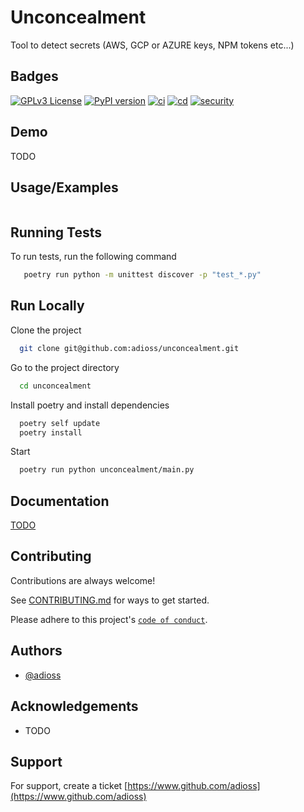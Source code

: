 # Unconcealment

Tool to detect secrets (AWS, GCP or AZURE keys, NPM tokens etc...)

## Badges

[![GPLv3 License](https://img.shields.io/badge/License-GPL%20v3-yellow.svg)](https://opensource.org/licenses/)
[![PyPI version](https://badge.fury.io/py/unconcealment.svg)](https://badge.fury.io/py/unconcealment)
[![ci](https://github.com/adioss/unconcealment/actions/workflows/ci.yml/badge.svg)](https://github.com/adioss/unconcealment/actions/workflows/ci.yml)
[![cd](https://github.com/adioss/unconcealment/actions/workflows/cd.yml/badge.svg)](https://github.com/adioss/unconcealment/actions/workflows/cd.yml)
[![security](https://github.com/adioss/unconcealment/actions/workflows/security.yml/badge.svg)](https://github.com/adioss/unconcealment/actions/workflows/security.yml)

## Demo

TODO

## Usage/Examples

```python

```

## Running Tests

To run tests, run the following command

```bash
   poetry run python -m unittest discover -p "test_*.py"
```

## Run Locally

Clone the project

```bash
  git clone git@github.com:adioss/unconcealment.git
```

Go to the project directory

```bash
  cd unconcealment
```

Install poetry and install dependencies

```bash
  poetry self update
  poetry install
```

Start

```bash
  poetry run python unconcealment/main.py 
```

## Documentation

[TODO](https://linktodocumentation)

## Contributing

Contributions are always welcome!

See [CONTRIBUTING.md](CONTRIBUTING.md) for ways to get started.

Please adhere to this project's [`code of conduct`](CODE_OF_CONDUCT.md).

## Authors

- [@adioss](https://www.github.com/adioss)

## Acknowledgements

- TODO

## Support

For support, create a ticket [https://www.github.com/adioss](https://www.github.com/adioss)